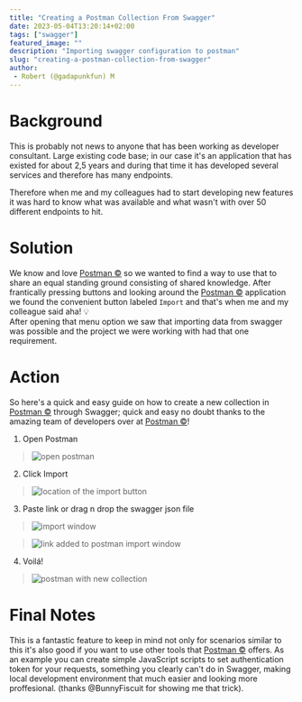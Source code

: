 ```yaml
---
title: "Creating a Postman Collection From Swagger"
date: 2023-05-04T13:20:14+02:00
tags: ["swagger"]
featured_image: ""
description: "Importing swagger configuration to postman"
slug: "creating-a-postman-collection-from-swagger"
author:
 - Robert (@gadapunkfun) M
---
```


# Background

This is probably not news to anyone that has been working as developer consultant.
Large existing code base; in our case it's an application that has existed for about 2,5 years and during that time it has developed 
several services and therefore has many endpoints.

Therefore when me and my colleagues had to start developing new features it was hard to know what was available and what wasn't with over 50 different endpoints to hit.

# Solution

We know and love [Postman ©](https://www.postman.com/) so we wanted to find a way to use that to share an equal standing ground consisting of shared knowledge.
After frantically pressing buttons and looking around the [Postman ©](https://www.postman.com/) application we found the convenient button labeled `Import` and that's when me and my colleague said aha! 💡 </br>
After opening that menu option we saw that importing data from swagger was possible and the project we were working with had that one requirement.

# Action

So here's a quick and easy guide on how to create a new collection in [Postman ©](https://www.postman.com/) through Swagger; quick and easy no doubt thanks to the amazing team of developers over at [Postman ©](https://www.postman.com/)!

1. Open Postman
> ![open postman](/blog/swagger-to-postman/start.png)
2. Click Import
> ![location of the import button](/blog/swagger-to-postman/import.png)
3. Paste link or drag n drop the swagger json file
> ![import window](/blog/swagger-to-postman/importing.png)

> ![link added to postman import window](/blog/swagger-to-postman/link.png)
4. Voilá!
> ![postman with new collection](/blog/swagger-to-postman/imported.png)

# Final Notes

This is a fantastic feature to keep in mind not only for scenarios similar to this it's also good if you want to use other tools that [Postman ©](https://www.postman.com/) offers.
As an example you can create simple JavaScript scripts to set authentication token for your requests, something you clearly can't do in Swagger, making local development environment that much easier and looking more proffesional. (thanks @BunnyFiscuit for showing me that trick).
